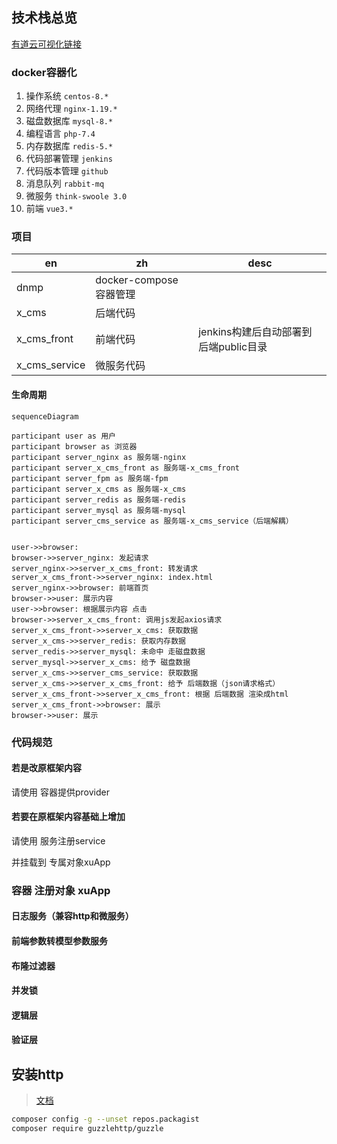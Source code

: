 ## 技术栈总览
[有道云可视化链接](http://note.youdao.com/noteshare?id=98c5845f68cd8622346d275a2b93a221&sub=853987E023F8403EBE14600F3157CFA6)

### docker容器化
1. 操作系统 `centos-8.*`
2. 网络代理 `nginx-1.19.*`
3. 磁盘数据库 `mysql-8.*`
4. 编程语言 `php-7.4`
5. 内存数据库 `redis-5.*`
6. 代码部署管理 `jenkins`
7. 代码版本管理 `github`
8. 消息队列 `rabbit-mq`
9. 微服务 `think-swoole 3.0`
10. 前端 `vue3.*`

### 项目
|en|zh|desc|
|---|---|---|
|dnmp|docker-compose 容器管理||
|x_cms|后端代码||
|x_cms_front|前端代码|jenkins构建后自动部署到后端public目录|
|x_cms_service|微服务代码||


#### 生命周期

```
sequenceDiagram

participant user as 用户
participant browser as 浏览器
participant server_nginx as 服务端-nginx
participant server_x_cms_front as 服务端-x_cms_front
participant server_fpm as 服务端-fpm
participant server_x_cms as 服务端-x_cms
participant server_redis as 服务端-redis
participant server_mysql as 服务端-mysql
participant server_cms_service as 服务端-x_cms_service（后端解耦）


user->>browser: 
browser->>server_nginx: 发起请求
server_nginx->>server_x_cms_front: 转发请求
server_x_cms_front->>server_nginx: index.html
server_nginx->>browser: 前端首页
browser->>user: 展示内容
user->>browser: 根据展示内容 点击
browser->>server_x_cms_front: 调用js发起axios请求
server_x_cms_front->>server_x_cms: 获取数据
server_x_cms->>server_redis: 获取内存数据
server_redis->>server_mysql: 未命中 走磁盘数据
server_mysql->>server_x_cms: 给予 磁盘数据
server_x_cms->>server_cms_service: 获取数据
server_x_cms->>server_x_cms_front: 给予 后端数据（json请求格式）
server_x_cms_front->>server_x_cms_front: 根据 后端数据 渲染成html
server_x_cms_front->>browser: 展示
browser->>user: 展示
```


### 代码规范

#### 若是改原框架内容
请使用 容器提供provider

#### 若要在原框架内容基础上增加
请使用 服务注册service

并挂载到 专属对象xuApp

### 容器 注册对象 xuApp

#### 日志服务（兼容http和微服务）

#### 前端参数转模型参数服务

#### 布隆过滤器

#### 并发锁

#### 逻辑层

#### 验证层


## 安装http

> [文档](https://guzzle-cn.readthedocs.io/zh_CN/latest/overview.html)

```bash
composer config -g --unset repos.packagist
composer require guzzlehttp/guzzle
```